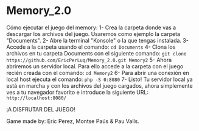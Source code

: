 # Memory_2.0
Cómo ejecutar el juego del memory:
1- Crea la carpeta donde vas a descargar los archivos del juego. Usaremos como ejemplo la carpeta "Documents".
2- Abre la terminal "Konsole" o la que tengas instalada.
3- Accede a la carpeta usando el comando: `cd Documents`
4- Clona los archivos en tu carpeta Documents con el siguiente comando: `git clone https://github.com/EricPerLuq/Memory_2.0.git Memory2`
5- Ahora abriremos un servidor local. Para ello accede a la carpeta con el juego recién creada con el comando: `cd Memory2`
6- Para abrir una conexión en local host ejecuta el comando: `php -S 0:8080`
7- Listo! Tu servidor local ya está en marcha y con los archivos del juego cargados, ahora simplemente ves a tu navegador favorito e introduce la siguiente URL: `http://localhost:8080/`

¡A DISFRUTAR DEL JUEGO!

Game made by: Eric Perez, Montse Paús & Pau Valls.
